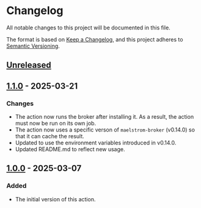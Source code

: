 # Changelog

All notable changes to this project will be documented in this file.

The format is based on [Keep a Changelog](https://keepachangelog.com/en/1.0.0/),
and this project adheres to [Semantic Versioning](https://semver.org/spec/v2.0.0.html).

## [Unreleased]

## [1.1.0] - 2025-03-21

### Changes
- The action now runs the broker after installing it. As a result, the action
  must now be run on its own job.
- The action now uses a specific verson of `maelstrom-broker` (v0.14.0) so that
  it can cache the result.
- Updated to use the environment variables introduced in v0.14.0.
- Updated README.md to reflect new usage.

## [1.0.0] - 2025-03-07

### Added
- The initial version of this action.

[unreleased]: https://github.com/maelstrom-software/maelstrom-broker-action/compare/v1.1.0...HEAD
[1.1.0]: https://github.com/maelstrom-software/maelstrom-broker-action/compare/v1.0.0...v1.1.0
[1.0.0]: https://github.com/maelstrom-software/maelstrom-broker-action/releases/tag/v1.0.0
